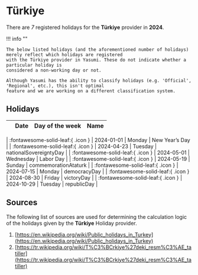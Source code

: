 # Türkiye

There are _7_ registered holidays for the **Türkiye** provider in **2024**.

!!! info ""

    The below listed holidays (and the aforementioned number of holidays) merely reflect which holidays are registered
    with the Türkiye provider in Yasumi. These do not indicate whether a particular holiday is
    considered a non-working day or not.

    Although Yasumi has the ability to classify holidays (e.g. 'Official', 'Regional', etc.), this isn't optimal
    feature and we are working on a different classification system.

## Holidays

|     | Date | Day of the week | Name |
| --- | ---- | --------------- | ---- |

| :fontawesome-solid-leaf:{ .icon } | 2024-01-01 | Monday | New Year’s Day |
| :fontawesome-solid-leaf:{ .icon } | 2024-04-23 | Tuesday | nationalSovereigntyDay |
| :fontawesome-solid-leaf:{ .icon } | 2024-05-01 | Wednesday | Labor Day |
| :fontawesome-solid-leaf:{ .icon } | 2024-05-19 | Sunday | commemorationAtaturk |
| :fontawesome-solid-leaf:{ .icon } | 2024-07-15 | Monday | democracyDay |
| :fontawesome-solid-leaf:{ .icon } | 2024-08-30 | Friday | victoryDay |
| :fontawesome-solid-leaf:{ .icon } | 2024-10-29 | Tuesday | republicDay |

## Sources

The following list of sources are used for determining the calculation logic of
the holidays given by the **Türkiye** Holiday provider.

1. [https://en.wikipedia.org/wiki/Public_holidays_in_Turkey](https://en.wikipedia.org/wiki/Public_holidays_in_Turkey)
1. [https://tr.wikipedia.org/wiki/T%C3%BCrkiye%27deki_resm%C3%AE_tatiller](https://tr.wikipedia.org/wiki/T%C3%BCrkiye%27deki_resm%C3%AE_tatiller)

